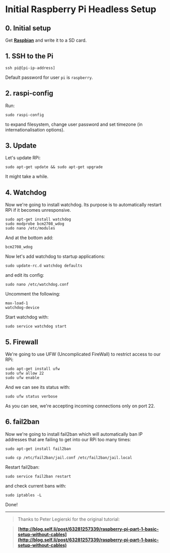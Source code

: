 # Initial Raspberry Pi Headless Setup

## 0. Initial setup

Get **[Raspbian](https://www.raspberrypi.org/downloads/raspbian/)** and write it to a SD card.

## 1. SSH to the Pi

`ssh pi@[pi-ip-address]`

Default password for user `pi` is `raspberry`.

## 2. raspi-config

Run:

`sudo raspi-config`

to expand filesystem, change user password and set timezone (in internationalisation options).

## 3. Update

Let's update RPi:

`sudo apt-get update && sudo apt-get upgrade`

It might take a while.

## 4. Watchdog

Now we're going to install watchdog. Its purpose is to automatically restart RPi if it becomes unresponsive.

```
sudo apt-get install watchdog
sudo modprobe bcm2708_wdog
sudo nano /etc/modules
```

And at the bottom add:

`bcm2708_wdog`

Now let's add watchdog to startup applications:

`sudo update-rc.d watchdog defaults`

and edit its config:

`sudo nano /etc/watchdog.conf`

Uncomment the following:

```
max-load-1
watchdog-device
```

Start watchdog with:

`sudo service watchdog start`

## 5. Firewall

We're going to use UFW (Uncomplicated FireWall) to restrict access to our RPi:

```
sudo apt-get install ufw
sudo ufw allow 22
sudo ufw enable
```

And we can see its status with:

`sudo ufw status verbose`

As you can see, we're accepting incoming connections only on port 22.

## 6. fail2ban

Now we're going to install fail2ban which will automatically ban IP addresses that are failing to get into our RPi too many times:

`sudo apt-get install fail2ban`

`sudo cp /etc/fail2ban/jail.conf /etc/fail2ban/jail.local`

Restart fail2ban:

`sudo service fail2ban restart`

and check current bans with:

`sudo iptables -L`

Done!

---

> Thanks to Peter Legierski for the original tutorial:

> **[http://blog.self.li/post/63281257339/raspberry-pi-part-1-basic-setup-without-cables](http://blog.self.li/post/63281257339/raspberry-pi-part-1-basic-setup-without-cables)**
